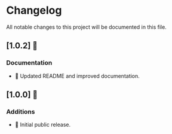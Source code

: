 # Changelog

All notable changes to this project will be documented in this file.

## [1.0.2] 🚀

### Documentation

- 🎉 Updated README and improved documentation.

## [1.0.0] 🚀

### Additions

- 🎉 Initial public release.
